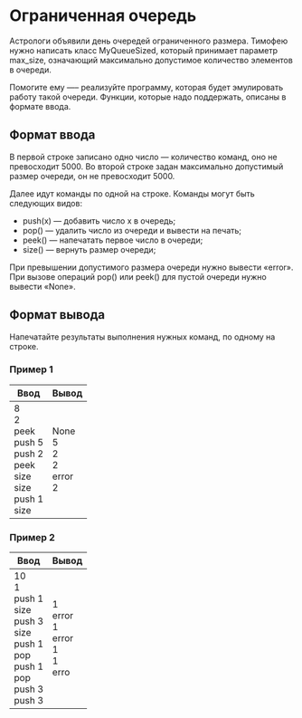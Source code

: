 # Ограниченная очередь

Астрологи объявили день очередей ограниченного размера. Тимофею нужно написать класс MyQueueSized, который принимает параметр max_size,
означающий максимально допустимое количество элементов в очереди.

Помогите ему —– реализуйте программу, которая будет эмулировать работу такой очереди. Функции, которые надо поддержать, описаны в формате ввода.

## Формат ввода

В первой строке записано одно число — количество команд, оно не превосходит 5000. Во второй строке задан максимально допустимый размер очереди,
он не превосходит 5000.

Далее идут команды по одной на строке. Команды могут быть следующих видов:

- push(x) — добавить число x в очередь;
- pop() — удалить число из очереди и вывести на печать;
- peek() — напечатать первое число в очереди;
- size() — вернуть размер очереди;

При превышении допустимого размера очереди нужно вывести «error». При вызове операций pop() или peek() для пустой очереди нужно вывести «None».

## Формат вывода

Напечатайте результаты выполнения нужных команд, по одному на строке.

### Пример 1

| Ввод                                                                                  | Вывод                                  |
|---------------------------------------------------------------------------------------|----------------------------------------|
| 8<br/>2<br/>peek<br/>push 5<br/>push 2<br/>peek<br/>size<br/>size<br/>push 1<br/>size | None<br/>5<br/>2<br/>2<br/>error<br/>2 |

### Пример 2

| Ввод                                                                                                         | Вывод                                            |
|--------------------------------------------------------------------------------------------------------------|--------------------------------------------------|
| 10<br/>1<br/>push 1<br/>size<br/>push 3<br/>size<br/>push 1<br/>pop<br/>push 1<br/>pop<br/>push 3<br/>push 3 | 1<br/>error<br/>1<br/>error<br/>1<br/>1<br/>erro |